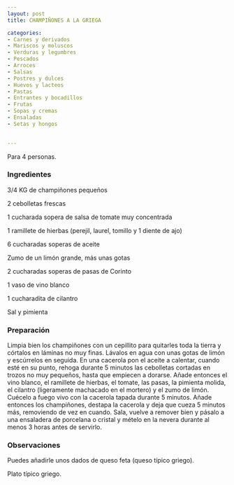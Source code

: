 ```yaml
---
layout: post
title: CHAMPIÑONES A LA GRIEGA

categories:
- Carnes y derivados
- Mariscos y moluscos
- Verduras y legumbres
- Pescados
- Arroces
- Salsas
- Postres y dulces
- Huevos y lacteos
- Pastas
- Entrantes y bocadillos
- Frutas
- Sopas y cremas
- Ensaladas
- Setas y hongos
 

---
```

Para 4 personas.

<h3>Ingredientes</h3>

3/4 KG de champiñones pequeños

2 cebolletas frescas

1 cucharada sopera de salsa de tomate muy concentrada

1 ramillete de hierbas (perejil, laurel, tomillo y 1 diente de ajo)

6 cucharadas soperas de aceite

Zumo de un limón grande, más unas gotas

2 cucharadas soperas de pasas de Corinto

1 vaso de vino blanco

1 cucharadita de cilantro

Sal y pimienta

<h3>Preparación</h3>

Limpia bien los champiñones con un cepillito para quitarles toda la tierra y córtalos en láminas no muy finas. Lávalos en agua con unas gotas de limón y escúrrelos en seguida. En una cacerola pon el aceite a calentar, cuando esté en su punto, rehoga durante 5 minutos las cebolletas cortadas en trozos no muy pequeños, hasta que empiecen a dorarse. Añade entonces el vino blanco, el ramillete de hierbas, el tomate, las pasas, la pimienta molida, el cilantro (ligeramente machacado en el mortero) y el zumo de limón. Cuécelo a fuego vivo con la cacerola tapada durante 5 minutos. Añade entonces los champiñones, destapa la cacerola y deja que cueza 5 minutos más, removiendo de vez en cuando. Sala, vuelve a remover bien y pásalo a una ensaladera de porcelana o cristal y mételo en la nevera durante al menos 3 horas antes de servirlo.

<h3>Observaciones</h3>

Puedes añadirle unos dados de queso feta (queso típico griego).

Plato típico griego.

